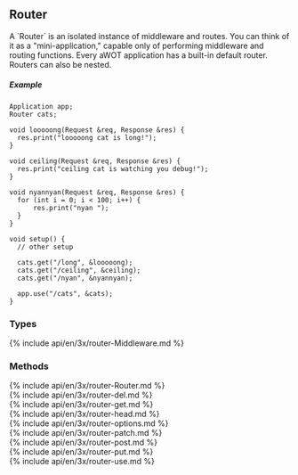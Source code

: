 <h2 id="router">Router</h2>

<section markdown="1">
A `Router` is an isolated instance of middleware and routes. You can think of it
as a "mini-application," capable only of performing middleware and routing
functions. Every aWOT application has a built-in default router. Routers can also be nested.

##### Example
```arduino
Application app;
Router cats;

void looooong(Request &req, Response &res) {
  res.print("looooong cat is long!");
}

void ceiling(Request &req, Response &res) {
  res.print("ceiling cat is watching you debug!");
}

void nyannyan(Request &req, Response &res) {
  for (int i = 0; i < 100; i++) {
      res.print("nyan ");
  }
}

void setup() {
  // other setup

  cats.get("/long", &looooong);
  cats.get("/ceiling", &ceiling);
  cats.get("/nyan", &nyannyan);

  app.use("/cats", &cats);
}
```

</section>

<h3 id='router-types'>Types</h3>

<section markdown="1">
  {% include api/en/3x/router-Middleware.md %}
</section>

<h3 id='router-methods'>Methods</h3>

<section markdown="1">
  {% include api/en/3x/router-Router.md %}
</section>

<section markdown="1">
  {% include api/en/3x/router-del.md %}
</section>

<section markdown="1">
  {% include api/en/3x/router-get.md %}
</section>

<section markdown="1">
  {% include api/en/3x/router-head.md %}
</section>

<section markdown="1">
  {% include api/en/3x/router-options.md %}
</section>
<section markdown="1">
  {% include api/en/3x/router-patch.md %}
</section>

<section markdown="1">
  {% include api/en/3x/router-post.md %}
</section>

<section markdown="1">
  {% include api/en/3x/router-put.md %}
</section>

<section markdown="1">
  {% include api/en/3x/router-use.md %}
</section>

